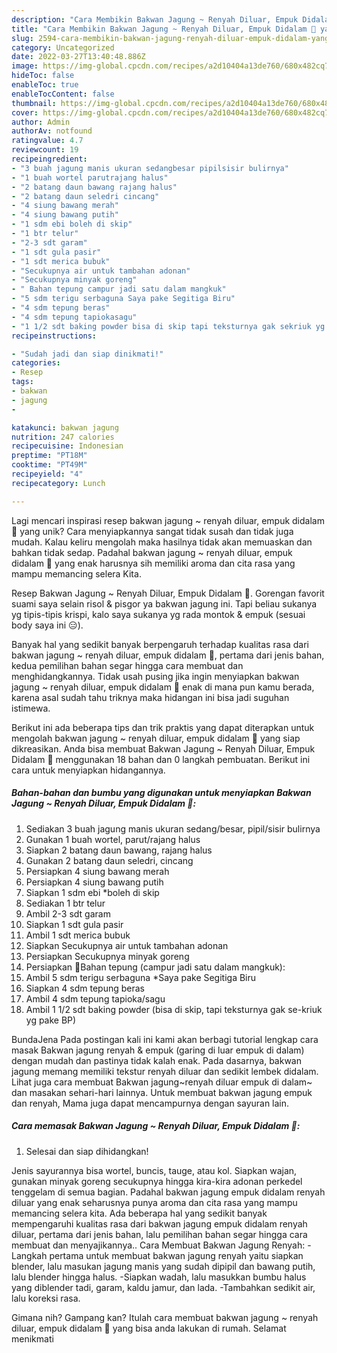 ```yaml
---
description: "Cara Membikin Bakwan Jagung ~ Renyah Diluar, Empuk Didalam 🌽 yang Mantap"
title: "Cara Membikin Bakwan Jagung ~ Renyah Diluar, Empuk Didalam 🌽 yang Mantap"
slug: 2594-cara-membikin-bakwan-jagung-renyah-diluar-empuk-didalam-yang-mantap
category: Uncategorized
date: 2022-03-27T13:40:48.886Z
image: https://img-global.cpcdn.com/recipes/a2d10404a13de760/680x482cq70/bakwan-jagung-renyah-diluar-empuk-didalam-foto-resep-utama.jpg
hideToc: false
enableToc: true
enableTocContent: false
thumbnail: https://img-global.cpcdn.com/recipes/a2d10404a13de760/680x482cq70/bakwan-jagung-renyah-diluar-empuk-didalam-foto-resep-utama.jpg
cover: https://img-global.cpcdn.com/recipes/a2d10404a13de760/680x482cq70/bakwan-jagung-renyah-diluar-empuk-didalam-foto-resep-utama.jpg
author: Admin
authorAv: notfound
ratingvalue: 4.7
reviewcount: 19
recipeingredient:
- "3 buah jagung manis ukuran sedangbesar pipilsisir bulirnya"
- "1 buah wortel parutrajang halus"
- "2 batang daun bawang rajang halus"
- "2 batang daun seledri cincang"
- "4 siung bawang merah"
- "4 siung bawang putih"
- "1 sdm ebi boleh di skip"
- "1 btr telur"
- "2-3 sdt garam"
- "1 sdt gula pasir"
- "1 sdt merica bubuk"
- "Secukupnya air untuk tambahan adonan"
- "Secukupnya minyak goreng"
- " Bahan tepung campur jadi satu dalam mangkuk"
- "5 sdm terigu serbaguna Saya pake Segitiga Biru"
- "4 sdm tepung beras"
- "4 sdm tepung tapiokasagu"
- "1 1/2 sdt baking powder bisa di skip tapi teksturnya gak sekriuk yg pake BP"
recipeinstructions:

- "Sudah jadi dan siap dinikmati!"
categories:
- Resep
tags:
- bakwan
- jagung
- 

katakunci: bakwan jagung  
nutrition: 247 calories
recipecuisine: Indonesian
preptime: "PT18M"
cooktime: "PT49M"
recipeyield: "4"
recipecategory: Lunch

---
```





Lagi mencari inspirasi resep bakwan jagung ~ renyah diluar, empuk didalam 🌽 yang unik? Cara menyiapkannya sangat tidak susah dan tidak juga mudah. Kalau keliru mengolah maka hasilnya tidak akan memuaskan dan bahkan tidak sedap. Padahal bakwan jagung ~ renyah diluar, empuk didalam 🌽 yang enak harusnya sih memiliki aroma dan cita rasa yang mampu memancing selera Kita.





Resep Bakwan Jagung ~ Renyah Diluar, Empuk Didalam 🌽. Gorengan favorit suami saya selain risol &amp; pisgor ya bakwan jagung ini. Tapi beliau sukanya yg tipis-tipis krispi, kalo saya sukanya yg rada montok &amp; empuk (sesuai body saya ini 😑).

Banyak hal yang sedikit banyak berpengaruh terhadap kualitas rasa dari bakwan jagung ~ renyah diluar, empuk didalam 🌽, pertama dari jenis bahan, kedua pemilihan bahan segar hingga cara membuat dan menghidangkannya. Tidak usah pusing jika ingin menyiapkan bakwan jagung ~ renyah diluar, empuk didalam 🌽 enak di mana pun kamu berada, karena asal sudah tahu triknya maka hidangan ini bisa jadi suguhan istimewa.






Berikut ini ada beberapa tips dan trik praktis yang dapat diterapkan untuk mengolah bakwan jagung ~ renyah diluar, empuk didalam 🌽 yang siap dikreasikan. Anda bisa membuat Bakwan Jagung ~ Renyah Diluar, Empuk Didalam 🌽 menggunakan 18 bahan dan 0 langkah pembuatan. Berikut ini cara untuk menyiapkan hidangannya.

<!--inarticleads1-->

##### Bahan-bahan dan bumbu yang digunakan untuk menyiapkan Bakwan Jagung ~ Renyah Diluar, Empuk Didalam 🌽:

1. Sediakan 3 buah jagung manis ukuran sedang/besar, pipil/sisir bulirnya
1. Gunakan 1 buah wortel, parut/rajang halus
1. Siapkan 2 batang daun bawang, rajang halus
1. Gunakan 2 batang daun seledri, cincang
1. Persiapkan 4 siung bawang merah
1. Persiapkan 4 siung bawang putih
1. Siapkan 1 sdm ebi *boleh di skip
1. Sediakan 1 btr telur
1. Ambil 2-3 sdt garam
1. Siapkan 1 sdt gula pasir
1. Ambil 1 sdt merica bubuk
1. Siapkan Secukupnya air untuk tambahan adonan
1. Persiapkan Secukupnya minyak goreng
1. Persiapkan  🔴Bahan tepung (campur jadi satu dalam mangkuk):
1. Ambil 5 sdm terigu serbaguna *Saya pake Segitiga Biru
1. Siapkan 4 sdm tepung beras
1. Ambil 4 sdm tepung tapioka/sagu
1. Ambil 1 1/2 sdt baking powder (bisa di skip, tapi teksturnya gak se-kriuk yg pake BP)


BundaJena Pada postingan kali ini kami akan berbagi tutorial lengkap cara masak Bakwan jagung renyah &amp; empuk (garing di luar empuk di dalam) dengan mudah dan pastinya tidak kalah enak. Pada dasarnya, bakwan jagung memang memiliki tekstur renyah diluar dan sedikit lembek didalam. Lihat juga cara membuat Bakwan jagung~renyah diluar empuk di dalam~ dan masakan sehari-hari lainnya. Untuk membuat bakwan jagung empuk dan renyah, Mama juga dapat mencampurnya dengan sayuran lain. 

<!--inarticleads2-->

##### Cara memasak Bakwan Jagung ~ Renyah Diluar, Empuk Didalam 🌽:


1. Selesai dan siap dihidangkan!

Jenis sayurannya bisa wortel, buncis, tauge, atau kol. Siapkan wajan, gunakan minyak goreng secukupnya hingga kira-kira adonan perkedel tenggelam di semua bagian. Padahal bakwan jagung empuk didalam renyah diluar yang enak seharusnya punya aroma dan cita rasa yang mampu memancing selera kita. Ada beberapa hal yang sedikit banyak mempengaruhi kualitas rasa dari bakwan jagung empuk didalam renyah diluar, pertama dari jenis bahan, lalu pemilihan bahan segar hingga cara membuat dan menyajikannya.. Cara Membuat Bakwan Jagung Renyah: -Langkah pertama untuk membuat bakwan jagung renyah yaitu siapkan blender, lalu masukan jagung manis yang sudah dipipil dan bawang putih, lalu blender hingga halus. -Siapkan wadah, lalu masukkan bumbu halus yang diblender tadi, garam, kaldu jamur, dan lada. -Tambahkan sedikit air, lalu koreksi rasa. 

Gimana nih? Gampang kan? Itulah cara membuat bakwan jagung ~ renyah diluar, empuk didalam 🌽 yang bisa anda lakukan di rumah. Selamat menikmati
